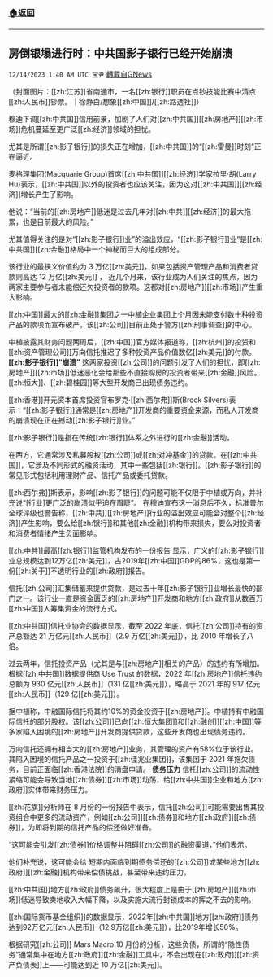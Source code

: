 ###  [:house:返回](README.md)
---


## 房倒银塌进行时：中共国影子银行已经开始崩溃
`12/14/2023 1:40 AM UTC 宝尹` [轉載自GNews](https://gnews.org/articles/2106562)

（封面图片：[[zh:江苏]]省南通市，一名[[zh:银行]]职员在点钞技能比赛中清点[[zh:人民币]]钞票。｜徐静白/想象[[zh:中国]]/[[zh:路透社]]）

穆迪下调[[zh:中共国]]信用前景，加剧了人们对[[zh:中共国]][[zh:房地产]][[zh:市场]]危机蔓延至更广泛[[zh:经济]]领域的担忧。

尤其是所谓[[zh:影子银行]]的损失正在增加，[[zh:中共国]]的“[[zh:雷曼]]时刻”正在逼近。

麦格理集团(Macquarie Group)首席[[zh:中共国]][[zh:经济]]学家拉里·胡(Larry Hu)表示，[[zh:中共国]]以外的投资者也应该关注，因为这对[[zh:中共国]][[zh:经济]]增长产生了影响。

他说：“当前的[[zh:房地产]]低迷是过去几年对[[zh:中共]][[zh:经济]]的最大拖累，也是目前最大的风险。”

尤其值得关注的是对“[[zh:影子银行]]业”的溢出效应，“[[zh:影子银行]]业”是[[zh:中共国]][[zh:金融]]格局中一个神秘而巨大的组成部分。

该行业的最狭义价值约为 3 万亿[[zh:美元]]，如果包括资产管理产品和消费者贷款则高达 12 万亿[[zh:美元]] ， 近几个月来，该行业成为人们关注的焦点，因为两家主要参与者未能偿还欠投资者的款项。这都对[[zh:房地产]][[zh:市场]]产生重大影响。

[[zh:中国]]最大的[[zh:金融]]集团之一中植企业集团上个月因未能支付数十种投资产品的款项而宣布破产。该[[zh:公司]]目前正处于警方[[zh:刑事调查]]的中心。

中植披露其财务问题两周后，[[zh:中国]]官方媒体报道称，[[zh:杭州]]的投资和[[zh:资产管理公司]]万向信托推迟了多种投资产品价值数亿[[zh:美元]]的付款。
**[[zh:影子银行]]“崩溃”**
这两家投资[[zh:公司]]的问题引发了人们的担忧，即[[zh:房地产]][[zh:市场]]低迷恶化会给那些不直接购房的投资者带来[[zh:金融]]风险。[[zh:恒大]]、[[zh:碧桂园]]等大型开发商已出现债务违约。

[[zh:香港]]开元资本首席投资官布罗克·[[zh:西尔弗]]斯(Brock Silvers)表示：“[[zh:影子银行]]通常是[[zh:房地产]]开发商的重要资金来源，而私人开发商的崩溃现在正在撼动[[zh:影子银行]]业。”

[[zh:影子银行]]是指在传统[[zh:银行]]体系之外进行的[[zh:金融]]活动。

在西方，它通常涉及私募股权[[zh:公司]]或[[zh:对冲基金]]的贷款。在[[zh:中共国]]，它涉及不同形式的融资活动，其中一些包括[[zh:银行]]。[[zh:影子银行]]的常见形式包括利用理财产品、信托产品或委托贷款。

[[zh:西尔弗]]斯表示，影响[[zh:影子银行]]的问题可能不仅限于中植或万向，并补充说“[行业]更广泛的崩溃似乎迫在眉睫”。
在穆迪宣布这一消息后不久，标准普尔全球评级也警告称，[[zh:中共]][[zh:房地产]]行业的溢出效应可能会对整个[[zh:经济]]产生影响，要么给[[zh:银行]]和其他[[zh:金融]]机构带来损失，要么对投资者和消费者情绪产生负面影响。

[[zh:中共]]最高[[zh:银行]]监管机构发布的一份报告 显示，广义的[[zh:影子银行]]业总规模达到12万亿[[zh:美元]]，占2019年[[zh:中国]]GDP的86%，这也是第一份[[zh:关于]]不透明行业的[[zh:政府]]报告。

信托[[zh:公司]]汇集储蓄来提供贷款，是过去十年[[zh:影子银行]]业增长最快的部门之一。该行业一直是资金匮乏的[[zh:房地产]]开发商和地方[[zh:政府]]从数百万[[zh:中国]]人筹集资金的流行方式。

[[zh:中共国]]信托业协会的数据显示，截至 2022 年底，信托[[zh:公司]]持有的资产总额达 21 万亿元[[zh:人民币]]（2.9 万亿[[zh:美元]]），比 2010 年增长了八倍。

过去两年，信托投资产品（尤其是与[[zh:房地产]]相关的产品）的违约有所增加。根据[[zh:中共国]]数据提供商 Use Trust 的数据，2022 年[[zh:房地产]]信托违约总额为 930 亿元[[zh:人民币]]（131 亿[[zh:美元]]），略高于 2021 年的 917 亿元[[zh:人民币]]（129 亿[[zh:美元]]）。

据中植称，中融国际信托将其约10%的资金投资于[[zh:房地产]]。中植持有中融国际信托的部分股权。该[[zh:公司]]已向[[zh:恒大集团]]和[[zh:融创]][[zh:中国]]等多家陷入困境的[[zh:房地产]]开发商提供贷款，这些开发商也出现债务违约。

万向信托还拥有相当大的[[zh:房地产]]业务，其管理的资产有58%位于该行业。其陷入困境的信托产品之一投资于[[zh:佳兆业集团]]，该集团于 2021 年拖欠债务，目前正面临[[zh:香港法院]]的清盘申请。
**债务压力**
信托[[zh:公司]]的流动性紧缩可能会导致当地[[zh:债券]][[zh:市场]]动荡，给[[zh:中共国]]企业和地方[[zh:政府]]实体带来财务压力。

[[zh:花旗]]分析师在 8 月份的一份报告中表示，信托[[zh:公司]]可能需要出售其投资组合中更多的流动资产，例如[[zh:公司]][[zh:债券]]和地方[[zh:政府]][[zh:债券]]，为即将到期的信托产品的偿还做好准备。

“这可能会引发[[zh:债券]]价格调整并阻碍[[zh:公司]]的融资渠道，”他们表示。

他们补充说，这可能会给 短期内面临到期债务偿还的[[zh:公司]]或某些地方[[zh:政府]][[zh:金融]]机构带来偿债挑战，甚至带来违约压力。

[[zh:中共国]]地方[[zh:政府]]债务飙升，很大程度上是由于[[zh:房地产]][[zh:市场]]低迷导致卖地收入大幅下降，以及实施大流行封锁成本的挥之不去的影响。

[[zh:国际货币基金组织]]的数据显示，2022年[[zh:中共国]]地方[[zh:政府]]债务达到92万亿元[[zh:人民币]]（12.9万亿[[zh:美元]]），比2019年增长50%。

根据研究[[zh:公司]] Mars Macro 10 月份的分析，这些负债，所谓的“隐性债务”通常集中在地方[[zh:政府]][[zh:金融]]工具中，不会出现在[[zh:政府]][[zh:资产负债表]]上——可能达到近 10 万亿[[zh:美元]]。





